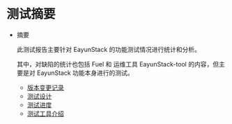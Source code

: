 # 测试摘要

* 摘要

  此测试报告主要针对 EayunStack 的功能测试情况进行统计和分析。

  其中，对缺陷的统计也包括 Fuel 和 运维工具 EayunStack-tool 的内容，但主要是对 EayunStack 功能本身进行的测试。

  * [版本变更记录](version_change.md)
  * [测试设计](test_design.md)
  * [测试进度](test_progress.md)
  * [测试工具介绍](test_tools.md)
